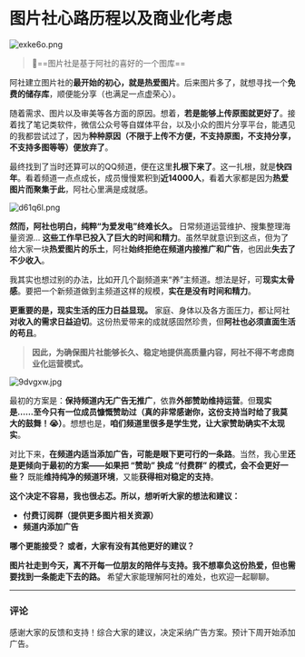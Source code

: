 # 图片社心路历程以及商业化考虑

![exke6o.png](https://wp-cdn.4ce.cn/v2/i8zRmfq.jpeg)

> 🌻==图片社是基于阿社的喜好的一个图库==

阿社建立图片社的**最开始的初心，就是热爱图片**。后来图片多了，就想寻找一个**免费的储存库**，顺便能分享（也满足一点虚荣心）。

随着需求、图片以及审美等各方面的原因。想着，**若是能够上传原图就更好了**。接着找了笔记类软件，微信公众号等自媒体平台，以及小众的图片分享平台，能遇见的我都尝试过了，因为**种种原因（不限于上传不方便，不支持原图，不支持分享，不支持多图等等）便放弃了**。

最终找到了当时还算可以的QQ频道，便在这里**扎根下来了**。这一扎根，就是**快四年**。看着频道一点点成长，成员慢慢累积到**近14000人**，看着大家都是因为**热爱图片而聚集于此**，阿社心里满是成就感。

![d61q6l.png](https://wp-cdn.4ce.cn/v2/bOb8UoY.jpeg)

**然而，阿社也明白，纯粹“为爱发电”终难长久。** 日常频道运营维护、搜集整理海量资源... **这些工作早已投入了巨大的时间和精力**。虽然早就意识到这点，但为了给大家一块**热爱图片的乐土**，阿社**始终拒绝在频道内接推广和广告**，也因此**失去了不少收入**。

我其实也想过别的办法，比如开几个副频道来“养”主频道。想法是好，可**现实太骨感**。要把一个新频道做到主频道这样的规模，**实在是没有时间和精力**。

**更重要的是，现实生活的压力日益显现。** 家庭、身体以及各方面压力，都让阿社**对收入的需求日益迫切**。这份热爱带来的成就感固然珍贵，但**阿社也必须直面生活的苟且**。

> **因此，为确保图片社能够长久、稳定地提供高质量内容，阿社不得不考虑商业化运营模式。**

![9dvgxw.jpg](https://wp-cdn.4ce.cn/v2/f9OrQM2.jpeg)

最初的方案是：**保持频道内无广告无推广**，依靠**外部赞助维持运营**。但**现实是……至今只有一位成员慷慨赞助过（真的非常感谢你，这份支持当时给了我莫大的鼓舞！😭）**。想想也是，**咱们频道里很多是学生党，让大家赞助确实不太现实**。

对比下来，**在频道内适当添加广告，可能是眼下更可行的一条路**。当然，我心里**还是更倾向于最初的方案——如果把 “赞助” 换成 “付费群” 的模式，会不会更好一些？** 既能**维持纯净的频道环境**，又能**获得相对稳定的支持**。

**这个决定不容易，我也很忐忑。所以，想听听大家的想法和建议：**

*   **付费订阅群（提供更多图片相关资源）**
*   **频道内添加广告**

**哪个更能接受？**
**或者，大家有没有其他更好的建议？**

**图片社走到今天，离不开每一位朋友的陪伴与支持。我不想辜负这份热爱，但也需要找到一条能走下去的路。** 希望大家能理解阿社的难处，也欢迎一起聊聊。

---
### 评论
感谢大家的反馈和支持！综合大家的建议，决定采纳广告方案。预计下周开始添加广告。